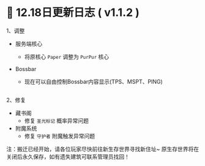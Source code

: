 # 🧾 12.18日更新日志 ( v1.1.2 )

1、调整

* 服务端核心
  * 将原核心 `Paper` 调整为 `PurPur` 核心
*   Bossbar

    * 现在可以自由控制Bossbar内容显示(TPS、MSPT、PING)

    <figure><img src="https://sjwx.easydoc.xyz/95040344/files/lbs8cyne.png" alt=""><figcaption></figcaption></figure>

2、修复

* 藏书阁
  * 修复 `圣光标记` 概率异常问题
* 附魔系统
  * 修复 `守护者` 附魔触发异常问题

注：搬迁已经开始，请各位玩家尽快前往新生存世界寻找新住址\~ 原生存世界将在关闭后永久保存，如有遗失建筑可联系管理员找回！
